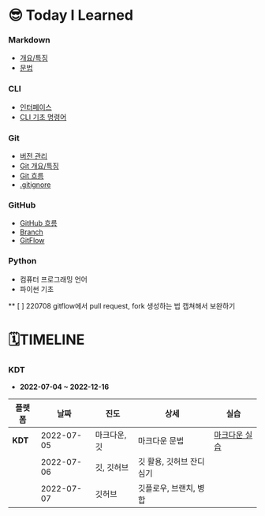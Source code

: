 # 😎 Today I Learned



### Markdown

- [개요/특징](./Markdown/마크다운_개요.md)
- [문법](./Markdown/마크다운_문법.md)



### CLI

- [인터페이스](./CLI/인터페이스.md)
- [CLI 기초 명령어](./CLI/CLI_기초명령어.md)



### Git 

- [버전 관리](./Git/버전관리.md)
- [Git 개요/특징](./Git/깃_개요.md)
- [Git 흐름](./Git/깃_흐름.md)
- [.gitignore](./Git/gitignore.md)



### GitHub

- [GitHub 흐름](./GitHub/깃허브_흐름.md)
- [Branch](./GitHub/브랜치.md)
- [GitFlow](./GitHub/깃플로우.md)



### Python

- 컴퓨터 프로그래밍 언어
- 파이썬 기초



** [  ] 220708 gitflow에서 pull request, fork 생성하는 법 캡쳐해서 보완하기



# 🗓️TIMELINE



### KDT 

- **2022-07-04 ~ 2022-12-16**



| 플랫폼  | 날짜       | 진도         | 상세                     | 실습                                             |
| ------- | ---------- | ------------ | ------------------------ | ------------------------------------------------ |
| **KDT** | 2022-07-05 | 마크다운, 깃 | 마크다운 문법<br>        | [마크다운 실습](./Markdown/Markdown_practice.md) |
|         | 2022-07-06 | 깃, 깃허브   | 깃 활용, 깃허브 잔디심기 |                                                  |
|         | 2022-07-07 | 깃허브       | 깃플로우, 브랜치, 병합   |                                                  |